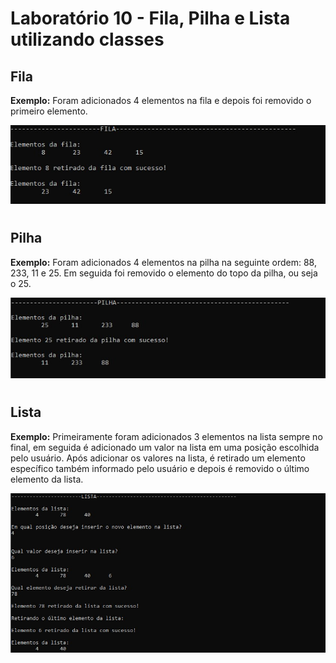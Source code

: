 
# Laboratório 10 - Fila, Pilha e Lista utilizando classes


## Fila

**Exemplo:**
Foram adicionados 4 elementos na fila e depois foi removido o primeiro elemento.

![Laboratório 10 - Fila](/relatorio/Imagens/Laboratorio10/fila.jpg)

#

## Pilha

**Exemplo:**
Foram adicionados 4 elementos na pilha na seguinte ordem: 88, 233, 11 e 25.
Em seguida foi removido o elemento do topo da pilha, ou seja o 25.

![Laboratório 10 - Pilha](/relatorio/Imagens/Laboratorio10/pilha.jpg)

#

## Lista

**Exemplo:**
Primeiramente foram adicionados 3 elementos na lista sempre no final, em seguida é adicionado um valor na lista em uma posição escolhida pelo usuário. Após adicionar os valores na lista, é retirado um elemento específico também informado pelo usuário e depois é removido o último elemento da lista.

![Laboratório 10 - Lista](/relatorio/Imagens/Laboratorio10/lista.jpg)
